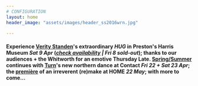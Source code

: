 ```yaml
---
# CONFIGURATION
layout: home
header_image: "assets/images/header_ss2016wrn.jpg"

---
```

#### Experience [Verity Standen](/current/2016-springsummer/standen)'s extraordinary *HUG* in Preston's Harris Museum *Sat 9 Apr* (*<a href="http://www.eventbrite.co.uk/o/harris-museum-amp-art-gallery-4265632867" target="_blank">check availability</a> | Fri 8 sold-out*); thanks to our audiences + the Whitworth for an emotive Thursday Late. [Spring/Summer](/current/2016-springsummer) continues with [Turn](/current/2016-turn)'s new northern dance at Contact *Fri 22 + Sat 23 Apr*; the [première](/current/2016-springsummer/redux) of an irreverent (re)make at HOME *22 May*; with more to come…
